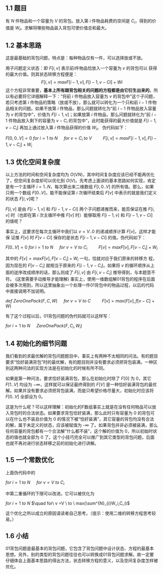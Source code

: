 ## 1.1 题目
有 $N$ 件物品和一个容量为 $V$ 的背包。放入第 $i$ 件物品耗费的空间是 $C_i$，得到的价值是 $W_i$。求解将哪些物品装入背包可使价值总和最大。
## 1.2 基本思路
这是最基础的背包问题，特点是：每种物品仅有一件，可以选择放或不放。

用子问题定义状态：即 $F[i, v]$ 表示前i件物品恰放入一个容量为 $v$ 的背包可以
获得的最大价值。则其状态转移方程便是：
$$F[i, v] = max{F[i − 1, v], F[i − 1, v − Ci
] + Wi}$$
这个方程非常重要，**基本上所有跟背包相关的问题的方程都是由它衍生出来的**。所以有必要将它详细解释一下：“将前 $i$ 件物品放入容量为 $v$ 的背包中”这个子问题，若只考虑第 $i$ 件物品的策略（放或不放），那么就可以转化为一个只和前 $i − 1$ 件物品相关的问题。如果不放第 $i$ 件物品，那么问题就转化为“前 $i − 1$ 件物品放入容量为 $v$ 的背包中”，价值为 $F[i − 1, v]$；如果放第 $i$ 件物品，那么问题就转化为“前 $i −1$ 件物品放入剩下的容量为 $v − C_i$ 的背包中”，此时能获得的最大价值就是 $F[i − 1, v − C_i]$ 再加上通过放入第 $i$ 件物品获得的价值 $W_i$。
伪代码如下：


$F[0, 0..V ] = 0$
$for \ i = 1 \ to \ N$
$\quad for \ v = C_i \ to \ V$
$\quad \quad F[i, v] = max{F[i − 1, v], F[i − 1, v − C_i] + W_i}$


## 1.3 优化空间复杂度
以上方法的时间和空间复杂度均为 $O(V N)$，其中时间复杂度应该已经不能再优化了，但空间复杂度却可以优化到 $O(V )$。先考虑上面讲的基本思路如何实现，肯定是有一个主循环 $i = 1..N$，每次算出来二维数组 $F[i, 0..V ]$ 的所有值。那么，如果只用一个数组 $F[0..V ]$，能不能保证第 $i$ 次循环结束后 $F[v]$ 中表示的就是我们定义的状态 $F[i, v]$呢？

$F[i, v]$ 是由 $F[i − 1, v]$ 和 $F[i − 1, v − Ci]$ 两个子问题递推而来，能否保证在推 $F[i, v]$ 时（也即在第 $i$ 次主循环中推 $F[v]$ 时）能够取用 $F[i − 1, v]$ 和 $F[i − 1, v − Ci]$ 的值呢？

事实上，这要求在每次主循环中我们以 $v = V..0$ 的递减顺序计算 $F[v]$，这样才能保
证推 $F[v]$ 时 $F[v − Ci]$ 保存的是状态 $F[i − 1, v − Ci]$ 的值。伪代码如下：

$F[0..V ] = 0$
$for \ i = 1 \ to \ N$
$\quad for \ v = V \ to \ C_i$
$\quad \quad F[v] = max{F[v], F[v − C_i] + W_i}$

其中的 $F[v] = max{F[v], F[v − C_i] + W_i}$ 一句，恰就对应于我们原来的转移方
程，因为现在的 $F[v − C_i]$ 就相当于原来的 $F[i − 1, v − C_i]$。如果将 $v$ 的循环顺序从上面的逆序改成顺序的话，那么则成了 $F[i, v]$ 由 $F[i, v − C_i]$ 推导得到，与本题意不符。
(这里需要手动推导才能理解)
事实上，使用一维数组解01背包的程序在后面会被多次用到，所以这里抽象出一个处理一件01背包中的物品过程，以后的代码中直接调用不加说明。

$def \ ZeroOnePack(F, C, W)$
$\quad for \ v = V  \ to \ C$
$\quad \quad F[v] = max(F[v], f[v − C] + W)$



有了这个过程以后，01背包问题的伪代码就可以这样写：

$for \ i = 1 \ to\ N$
$\quad ZeroOnePack(F, C_i, W_i)$


## 1.4 初始化的细节问题
我们看到的求最优解的背包问题题目中，事实上有两种不太相同的问法。有的题目要求“恰好装满背包”时的最优解，有的题目则并没有要求必须把背包装满。一种区别这两种问法的实现方法是在初始化的时候有所不同。

如果是第一种问法，要求恰好装满背包，那么在初始化时除了 $F[0]$ 为 0，其它 $F[1..V ]$ 均设为 $−∞$，这样就可以保证最终得到的 $F[V ]$ 是一种恰好装满背包的最优解。如果并没有要求必须把背包装满，而是只希望价格尽量大，初始化时应该将 $F[0..V ]$ 全部设为 0。

这是为什么呢？可以这样理解：初始化的F数组事实上就是在没有任何物品可以放入背包时的合法状态。如果要求背包恰好装满，那么此时只有容量为 0 的背包可以在什么也不装且价值为 0 的情况下被“恰好装满”，其它容量的背包均没有合法的解，属于未定义的状态，应该被赋值为 -∞ 了。如果背包并非必须被装满，那么任何容量的背包都有一个合法解“什么都不装”，这个解的价值为 0，所以初始时状态的值也就全部为 0 了。这个小技巧完全可以推广到其它类型的背包问题，后面也就不再对进行状态转移之前的初始化进行讲解。


## 1.5 一个常数优化
上面伪代码中的

$for \ i =  1 \ to \ N$
$\quad for \ v  =  V \ to \ C_i$

中第二重循环的下限可以改进。它可以被优化为

$for \ i= 1 \ to \ N$
$\quad for\ v =V \ to \ max(\sum^{N}_{i}W_i,C_i)$


这个优化之所以成立的原因请读者自己思考。（提示：使用二维的转移方程思考较易。）


## 1.6 小结
01背包问题是最基本的背包问题，它包含了背包问题中设计状态、方程的最基本思想。另外，别的类型的背包问题往往也可以转换成01背包问题求解。故一定要仔细体会上面基本思路的得出方法，状态转移方程的意义，以及空间复杂度怎样被优化。

